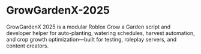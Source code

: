 # GrowGardenX-2025
GrowGardenX 2025 is a modular Roblox Grow a Garden script and developer helper for auto-planting, watering schedules, harvest automation, and crop growth optimization—built for testing, roleplay servers, and content creators.
